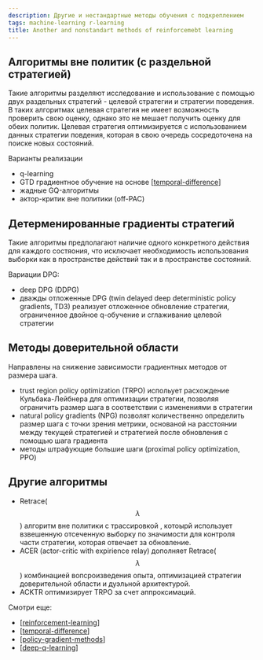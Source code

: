 ```yaml
---
description: Другие и нестандартные методы обучения с подкреплением
tags: machine-learning r-learning
title: Another and nonstandart methods of reinforcemebt learning
---
```

## Алгоритмы вне политик (с раздельной стратегией)

Такие алгоритмы разделяют исследование и использование с помощью двух раздельных стратегий - целевой стратегии и стратегии поведения. В таких алгоритмах целевая стратегия не имеет возможность проверить свою оценку, однако это не мешает получить оценку для обеих политик. Целевая стратегия оптимизируется с использованием данных стратегии повдения, которая в свою очередь сосредоточена на поиске новых состояний.

Варианты реализации

- q-learning
- GTD градиентное обучение на основе [[temporal-difference]]
- жадные GQ-алгоритмы
- актор-критик вне политики (off-PAC)

## Детерменированные градиенты стратегий

Такие алгоритмы предполагают наличие одного конкретного действия для каждого состяония, что исключает необходимость использования выборки как в пространстве действий так и в пространстве состояний.

Вариации DPG:

- deep DPG (DDPG)
- дважды отложенные DPG (twin delayed deep deterministic policy gradients, TD3) реализует отложенное обновление стратегии, ограниченное двойное q-обучение и сглаживание целевой стратегии

## Методы доверительной области

Направлены на снижение зависимости градиентных методов от размера шага.

- trust region policy optimization (TRPO) испольует расхождение Кульбака-Лейбнера для оптимизации стратегии, позволяя ограничить размер шага в соответствии с изменениями в стратегии
- natural policy gradients (NPG) позволят количественно определить размер шага с точки зрения метрики, основаной на расстоянии между текущей стратегией и стратегией после обновления с помощью шага градиента
- методы штрафующие большие шаги (proximal policy optimization, PPO)

## Другие алгоритмы

- Retrace($$\lambda$$) алгоритм вне политики с трассировкой , котоырй использует взвешенную отсеченную выборку по значимости для контроля части стратегии, которая отвечает за обновление.
- ACER (actor-critic with expirience relay) дополняет Retrace($$\lambda$$) комбинацией вопсроизведения опыта, оптимизацией стратегии доверительной области и дуэльной архитектурой.
- ACKTR оптимизирует TRPO за счет аппроксимаций.

Смотри еще:

- [[reinforcement-learning]]
- [[temporal-difference]]
- [[policy-gradient-methods]]
- [[deep-q-learning]]

[//begin]: # "Autogenerated link references for markdown compatibility"
[temporal-difference]: temporal-difference "Temporal difference methods and n-steps methods"
[reinforcement-learning]: ../lists/reinforcement-learning "Reinforcement learning"
[temporal-difference]: temporal-difference "Temporal difference methods and n-steps methods"
[policy-gradient-methods]: policy-gradient-methods "Policy Gradient Methods"
[deep-q-learning]: deep-q-learning "Deep Q-learning"
[//end]: # "Autogenerated link references"